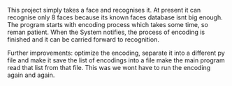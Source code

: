 This project simply takes a face and recognises it.
At present it can recognise only 8 faces because its known faces database isnt big enough.
The program starts with encoding process which takes some time, so reman patient. When the System notifies, the process of encoding is finished and it can be carried forward to recognition.

Further improvements:
optimize the encoding, separate it into a different py file and make it save the list of encodings into a file
make the main program read that list from that file. This was we wont have to run the encoding again and again.
